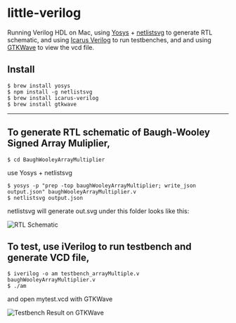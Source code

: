 # little-verilog

Running Verilog HDL on Mac, using [Yosys](https://github.com/YosysHQ/yosys) + [netlistsvg](https://github.com/nturley/netlistsvg) to generate RTL schematic, and using [Icarus Verilog](https://github.com/steveicarus/iverilog) to run testbenches, and and using [GTKWave](https://gtkwave.sourceforge.net) to view the vcd file.

## Install

```
$ brew install yosys
$ npm install -g netlistsvg
$ brew install icarus-verilog
$ brew install gtkwave
```

--------

## To generate RTL schematic of Baugh-Wooley Signed Array Muliplier, 

`$ cd BaughWooleyArrayMultiplier`

use Yosys + netlistsvg
```
$ yosys -p "prep -top baughWooleyArrayMultiplier; write_json output.json" baughWooleyArrayMultiplier.v
$ netlistsvg output.json
```

netlistsvg will generate out.svg under this folder looks like this:

![RTL Schematic](https://user-images.githubusercontent.com/1651641/214814563-e6ebe701-98e1-4ab5-a5b6-466576fa9f82.png)

## To test, use iVerilog to run testbench and generate VCD file,

```
$ iverilog -o am testbench_arrayMultiple.v baughWooleyArrayMultiplier.v
$ ./am
```
and open mytest.vcd with GTKWave

![Testbench Result on GTKWave](https://user-images.githubusercontent.com/1651641/214814673-786b7e3b-9903-4c03-b76a-b688edffe1e9.png)



